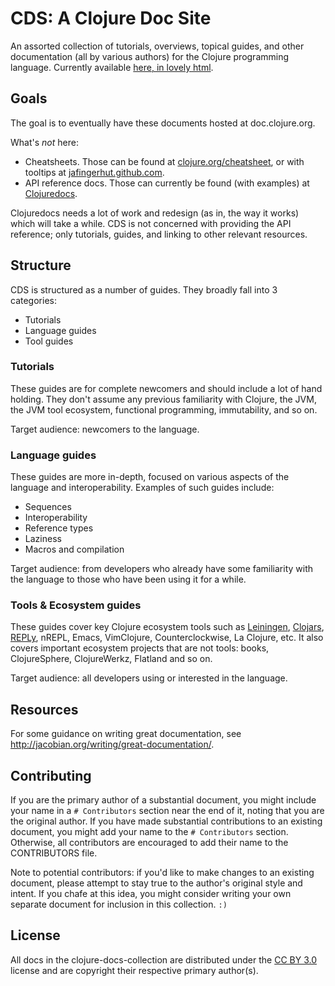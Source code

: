 # CDS: A Clojure Doc Site

An assorted collection of tutorials, overviews, topical guides, and
other documentation (all by various authors) for the Clojure
programming language. Currently available [here, in lovely
html](http://www.unexpected-vortices.com/clojure/cds/index.html).

## Goals

The goal is to eventually have these documents hosted at
doc.clojure.org.

What's *not* here:

  * Cheatsheets. Those can be found at
    [clojure.org/cheatsheet](http://clojure.org/cheatsheet), or with
    tooltips at
    [jafingerhut.github.com](http://jafingerhut.github.com).
  * API reference docs. Those can currently be found (with examples)
    at [Clojuredocs](http://clojuredocs.org/).

Clojuredocs needs a lot of work and redesign
(as in, the way it works) which will take a while. CDS is not concerned with providing the API reference; only tutorials, guides, and
linking to other relevant resources.



## Structure

CDS is structured as a number of guides. They broadly fall into 3 categories:

 * Tutorials
 * Language guides
 * Tool guides

### Tutorials

These guides are for complete newcomers and should include a lot of hand holding. They don't assume any
previous familiarity with Clojure, the JVM, the JVM tool ecosystem, functional programming, immutability, and so on.

Target audience: newcomers to the language.


### Language guides

These guides are more in-depth, focused on various aspects of the language and interoperability.
Examples of such guides include:

  * Sequences
  * Interoperability
  * Reference types
  * Laziness
  * Macros and compilation

Target audience: from developers who already have some familiarity with the language to those who have been using it for
a while.


### Tools & Ecosystem guides

These guides cover key Clojure ecosystem tools such as [Leiningen](http://leiningen.org), [Clojars](http://clojars.org), [REPLy](),
nREPL, Emacs, VimClojure, Counterclockwise, La Clojure, etc. It also covers important ecosystem projects that are not tools: books,
ClojureSphere, ClojureWerkz, Flatland and so on.

Target audience: all developers using or interested in the language.



## Resources

For some guidance on writing great documentation, see
<http://jacobian.org/writing/great-documentation/>.


## Contributing

If you are the primary author of a substantial document, you might
include your name in a `# Contributors` section near the end of it,
noting that you are the original author. If you have made substantial
contributions to an existing document, you might add your name to the
`# Contributors` section. Otherwise, all contributors are encouraged
to add their name to the CONTRIBUTORS file.

Note to potential contributors: if you'd like to make changes to an
existing document, please attempt to stay true to the author's
original style and intent. If you chafe at this idea, you might
consider writing your own separate document for inclusion in this
collection. `:)`


## License

All docs in the clojure-docs-collection are distributed under the
[CC BY 3.0](http://creativecommons.org/licenses/by/3.0/) license
and are copyright their respective primary author(s).

